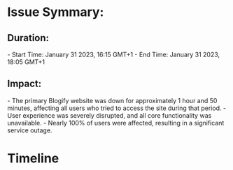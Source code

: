 <h1> Issue Symmary: </h1>
<h2>	Duration: </h2>
		- Start Time: January 31 2023, 16:15 GMT+1
		- End Time: January 31 2023, 18:05 GMT+1
<h2>	Impact: </h2>
		- The primary Blogify website was down for approximately 1 hour and 50 minutes, affecting all users who tried to access the site during that period.
		- User experience was severely disrupted, and all core functionality was unavailable.
		- Nearly 100% of users were affected, resulting in a significant service outage.

<h1> Timeline </h1>

